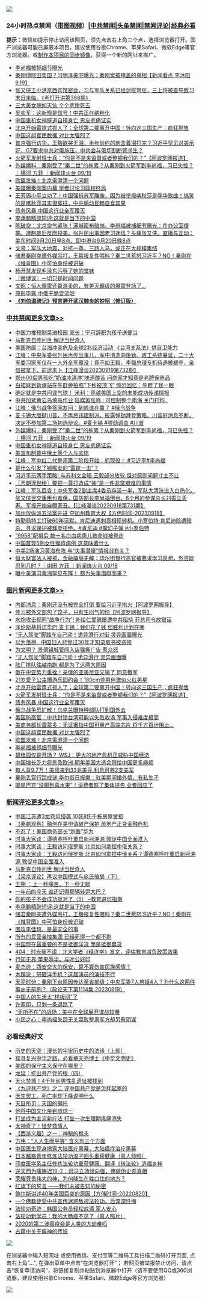 ![](https://raw.githubusercontent.com/jsvpn/jsproxy/dev/64photo/fqnews-qr.jpg)

<div id="tt">
<h3>24小时热点禁闻（<a href="https://391091.xyz" target="_blank">带图视频</a>）|<a href="#%E4%B8%AD%E5%85%B1%E7%A6%81%E9%97%BB%E6%9B%B4%E5%A4%9A%E6%96%87%E7%AB%A0">中共禁闻</a>|<a href="#%E5%9B%BE%E7%89%87%E6%96%B0%E9%97%BB%E6%9B%B4%E5%A4%9A%E6%96%87%E7%AB%A0">头条禁闻</a>|<a href="#%E6%96%B0%E9%97%BB%E8%AF%84%E8%AE%BA%E6%9B%B4%E5%A4%9A%E6%96%87%E7%AB%A0">禁闻评论|<a href="#%E5%BF%85%E7%9C%8B%E7%BB%8F%E5%85%B8%E5%A5%BD%E6%96%87">经典必看</a></h3>
<div><b>提示：</b>微信如提示停止访问该网页，须先点击右上角三个点，选择浏览器打开。国产浏览器可能已屏蔽本项目，建议使用谷歌Chrome、苹果Safari、微软Edge等官方浏览器。或<a href="%E5%88%B6%E4%BD%9Cgit%E7%A6%81%E9%97%BB%E9%95%9C%E5%83%8F.md">制作本项目的同步镜像</a>，获得一个新的网址来推广。</div>
<ul>

<li><a href="/topimagenews/20230920/1936016.md">李尚福被抓细节曝光</a></li>
<li><a href="/sohnews/20230920/1936096.md">秦刚傅晓田卖国？习明泽美宅曝光；秦刚案被掩盖的真相【新闻看点 李沐阳9.19】</a></li>
<li><a href="/sohnews/20230920/1936264.md">张又侠王小洪京西宾馆密会，习与军队关系已经剑拔弩张，三上将被查导致习末日来临。《老灯开讲第388期》</a></li>
<li><a href="/lifebaike/20230920/1936018.md">三大美女貌如天仙 个个悲惨死去</a></li>
<li><a href="/comments/20230920/1936026.md">吴奕军：这新规是信号！中共正在纳粹化</a></li>
<li><a href="/cbnews/20230920/1936046.md">中国重机女神隧道自撞身亡 男友悲痛证实</a></li>
<li><a href="/topimagenews/20230920/1936326.md">北京开始雷霆式抓人了；全球第二要离开中国！转向这三国生产；疯狂抛售</a></li>
<li><a href="/topimagenews/20230920/1936068.md">中国这组官民数据 对比太强烈了</a></li>
<li><a href="/sohnews/20230920/1936133.md">普京强行访华，王毅欲哭无泪，半年前约的炮含着泪打完？习近平罕见对美示好，G7要求中共对俄施压，中共会与俄切割断臂求生？</a></li>
<li><a href="/topimagenews/20230920/1936311.md">火箭军发射班士兵：“你是不是来监督或者整顿我们的？”【阿波罗网报道】</a></li>
<li><a href="/comments/20230920/1936070.md">外媒爆料：秦刚受了“秦二世”的拖累？从秦刚到火箭军到李尚福，习已失控？｜横河 方菲 ｜新闻烽火台 09/19</a></li>
<li><a href="/topimagenews/20230920/1936023.md">欧盟发难！北京需澄清一个问题</a></li>
<li><a href="/baitai/20230920/1936377.md">美媒曝秦刚案内幕 学者讨论习政权终局</a></li>
<li><a href="/sohnews/20230920/1936270.md">王芳周小平立功了！中国强拆苏军雕像，因为被举报喀秋莎是辱华歌曲！搞笑的是喀秋莎其实很冤枉，中共煽动民粹自食其果</a></li>
<li><a href="/topimagenews/20230920/1936300.md">债务风暴 中国这行业全军覆灭</a></li>
<li><a href="/comments/20230920/1936241.md">李承鹏精辟短评:这就是当下的中国</a></li>
<li><a href="/sohnews/20230920/1936357.md">陈破空：北京空气紧张！满城密布暗岗。李尚福被捕细节曝光：在办公室傻等。遭制裁后反而投美。张升民出事因老习迷信？头痛张又侠。直播与互动：美东时间9月20日早8点、即中港台9月20日晚8点</a></li>
<li><a href="/sohnews/20230920/1936361.md">文睿：军队大地震，对抗一尊，三路人马，或正在大规模集结</a></li>
<li><a href="/comments/20230920/1936232.md">储君秦刚突遭外媒吊打，王毅报复性喂料？秦二世惹怒习近平？NO！秦刚在《推背图》中可怕身份被识破</a></li>
<li><a href="/cnnews/20230920/1936021.md">杨开慧发现毛泽东污辱了她的堂妹</a></li>
<li><a href="/ssgc/20230920/1936092.md">〖微博谈〗一切只是时间问题</a></li>
<li><a href="/comments/20230920/1936045.md">文昭：恒大爆雷还算温柔的，有更灭霸级的爆雷登场了...</a></li>
<li><a href="/worldnews/20230920/1936272.md">原形毕露 中俄干脆耍流氓</a></li>
<li><b><a href="/comments/20200207/1272816.md" target="_blank">《刘伯温碑记》预言避开武汉肺炎的妙招（修订版）</a></b></li>
</ul>
</div>

<div class="catlist">
<h3><a href="/cbnews/" target="_blank">中共禁闻</a><span><a href="/cbnews/" target="_blank" rel="nofollow">更多文章>></a></span></h3>
<ul>
<li><a href="/cbnews/20230921/1936451.md" target="_blank">中国力推预制菜进校园 家长：宁可辞职为孩子送便当</a></li>
<li><a href="/comments/20230920/1936408.md" target="_blank">马斯克自传问世 解谜当世奇人</a></li>
<li><a href="/cbnews/20230920/1936265.md" target="_blank">美国防部：台海冲突危及全球2兆经济活动 《台湾关系法》供自卫能力</a></li>
<li><a href="/cbnews/20230920/1936213.md" target="_blank">江峰：中央军委张升民再传出事儿，军中清洗向後勤、政工系统蔓延，二十大军委习家军仅存一人外全军覆没；竟不如王毅，李强总理专机待遇被褫夺，亲信被拿下，前途未卜【江峰漫谈20230919第732期】</a></li>
<li><a href="/cbnews/20230920/1936182.md" target="_blank">郑州00后男孩吃“奶油冰淇淋”味道酸苦 问商家才知竟是老牌保养品</a></li>
<li><a href="/cbnews/20230920/1936164.md" target="_blank">白裙妹到新疆站在牛群旁拍照“下秒被顶飞” 惊恐回忆：牛瞪了我一眼</a></li>
<li><a href="/cbnews/20230920/1936137.md" target="_blank">确定就是中共间谍气球！ 米利：穿越美国上空的未能成功传递情报</a></li>
<li><a href="/cbnews/20230920/1936136.md" target="_blank">中共加紧黄岩岛填岛作业 陆媒嚣张称 : 可控制整个南海 关门打狗..</a></li>
<li><a href="/cbnews/20230920/1936081.md" target="_blank">江峰：俄乌战争答网友问：到底谁在赢？ #俄乌战争</a></li>
<li><a href="/comments/20230920/1936077.md" target="_blank">麦卡锡大胆挺川普，不再忌讳建制派。披露弹劾拜登策略。川普好消息不断。决定不参加第二场初选辩论。#麦卡锡 #弹劾调查 #川普</a></li>
<li><a href="/comments/20230920/1936070.md" target="_blank">外媒爆料：秦刚受了“秦二世”的拖累？从秦刚到火箭军到李尚福，习已失控？｜横河 方菲 ｜新闻烽火台 09/19</a></li>
<li><a href="/cbnews/20230920/1936046.md" target="_blank">中国重机女神隧道自撞身亡 男友悲痛证实</a></li>
<li><a href="/cbnews/20230920/1936024.md" target="_blank">美宣布制裁中俄土等个人与实体</a></li>
<li><a href="/cbnews/20230919/1935916.md" target="_blank">江峰：军中红二代整肃第二阶段开始：抓现役！ #习近平#李尚福</a></li>
<li><a href="/cbnews/20230919/1935770.md" target="_blank">是什么引发了锁喉女的“雷霆一击”？</a></li>
<li><a href="/cbnews/20230919/1935745.md" target="_blank">习近平玩两手策略! 与苏利文会晤 王毅部分放软 但对原则问题寸土不让</a></li>
<li><a href="/cbnews/20230919/1935727.md" target="_blank">〖兲朝浮世绘〗要把一尊打造成“神”是一件非常艰难的事情</a></li>
<li><a href="/cbnews/20230919/1935712.md" target="_blank">江峰：军队巨变！中央军委2副主席4委员存活一半，军队大清洗进入白热化。张又侠世交重臣也难保，国防部长李尚福倒台，6个月的参谋总长刘振立夭寿。军报开始自曝家丑。【江峰漫谈20230918第731期】</a></li>
<li><a href="/comments/20230919/1935685.md" target="_blank">加州放纵派五法案并进 夺加州教育大权【方伟时间-20230918】</a></li>
<li><a href="/comments/20230919/1935663.md" target="_blank">特勤局特工打破60年沉默，肯尼迪遇刺真相现转机。小罗伯特·肯尼迪险遭暗杀，寻求保护被拜登拒绝。#肯尼迪 #魔幻子弹 #小罗伯特</a></li>
<li><a href="/cbnews/20230919/1935654.md" target="_blank">“9958”配捐后 数十名白血病患儿救命钱被卷走</a></li>
<li><a href="/cbnews/20230919/1935634.md" target="_blank">中国首现5例女性猴痘病例 这意味着什么</a></li>
<li><a href="/cbnews/20230919/1935613.md" target="_blank">中美2场演习黄海布阵 与“失事潜艇”情报战有关？</a></li>
<li><a href="/comments/20230919/1935594.md" target="_blank">恒大财富法人被抓，金融骗局无解；华尔街银行高官被要求学习思想，外资能忍到几时？｜谢田 方菲 ｜新闻烽火台 09/18</a></li>
<li><a href="/cbnews/20230919/1935567.md" target="_blank">曝中美演习黄海罕见布阵！ 都为失事潜艇而来？</a></li>

</ul>
</div>
<div class="catlist">
<h3><a href="/topimagenews/" target="_blank">图片新闻</a><span><a href="/topimagenews/" target="_blank" rel="nofollow">更多文章>></a></span></h3>
<ul>
<li><a href="/topimagenews/20230921/1936505.md" target="_blank">内部消息：秦刚还没有被完全打倒 要给习近平拱火【阿波罗网报导】</a></li>
<li><a href="/topimagenews/20230921/1936504.md" target="_blank">传习被外交部包了饺子，只有生闷气的份【阿波罗网报导】</a></li>
<li><a href="/topimagenews/20230921/1936468.md" target="_blank">水炮攻击视同“战争行为”! 补给仁爱礁屡遭中共阻挠 菲总司令放狠话</a></li>
<li><a href="/topimagenews/20230921/1936467.md" target="_blank">泽伦斯基将访华府 麦卡锡：我们花了钱 但胜利计划在哪</a></li>
<li><a href="/topimagenews/20230921/1936466.md" target="_blank">“无人驾驶”脚踏车自己动！诡异滑行对街 灵异画面曝光</a></li>
<li><a href="/topimagenews/20230920/1936423.md" target="_blank">以为落榜…中国妇人悲惨过30年才知录取书被盗领</a></li>
<li><a href="/topimagenews/20230920/1936422.md" target="_blank">为文明？ 景德镇城管闯入店强撕广告 惹众怒</a></li>
<li><a href="/topimagenews/20230920/1936411.md" target="_blank">“无人驾驶”脚踏车自己动！诡异滑行 灵异画面曝</a></li>
<li><a href="/topimagenews/20230920/1936393.md" target="_blank">陆厂排队往越南跑 都是为了这两大原因</a></li>
<li><a href="/topimagenews/20230920/1936392.md" target="_blank">俄在中亚势力重挫！亲俄的亚美尼亚又输了 同意撤军</a></li>
<li><a href="/topimagenews/20230920/1936391.md" target="_blank">21岁爱子公主爆游乐园约会！180cm帅男伴激似火红男星</a></li>
<li><a href="/topimagenews/20230920/1936326.md" target="_blank">北京开始雷霆式抓人了；全球第二要离开中国！转向这三国生产；疯狂抛售</a></li>
<li><a href="/topimagenews/20230920/1936311.md" target="_blank">火箭军发射班士兵：“你是不是来监督或者整顿我们的？”【阿波罗网报道】</a></li>
<li><a href="/topimagenews/20230920/1936300.md" target="_blank">债务风暴 中国这行业全军覆灭</a></li>
<li><a href="/topimagenews/20230920/1936163.md" target="_blank">俄乌战争恐扩散！乌克兰曝特种部队打到国外去</a></li>
<li><a href="/topimagenews/20230920/1936135.md" target="_blank">美国防高官：中共封锁台湾可能以失败收场 军事入侵难度极高</a></li>
<li><a href="/topimagenews/20230920/1936100.md" target="_blank">美商务部长雷蒙多：无证据指中国可量产高端芯片 将千方百计阻止…</a></li>
<li><a href="/topimagenews/20230920/1936068.md" target="_blank">中国这组官民数据 对比太强烈了</a></li>
<li><a href="/topimagenews/20230920/1936023.md" target="_blank">欧盟发难！北京需澄清一个问题</a></li>
<li><a href="/topimagenews/20230920/1936016.md" target="_blank">李尚福被抓细节曝光</a></li>
<li><a href="/topimagenews/20230919/1935918.md" target="_blank">碧桂园仅是开场？ WSJ：更大的地产危机正威胁中国经济</a></li>
<li><a href="/topimagenews/20230919/1935891.md" target="_blank">中国增长乏力将危及欧洲 明年美国大选会带给中国更多麻烦</a></li>
<li><a href="/topimagenews/20230919/1935878.md" target="_blank">每人背9.7万！美债来到33兆美元 利息可养2支美军</a></li>
<li><a href="/topimagenews/20230919/1935867.md" target="_blank">秦刚丢官行踪成谜 华尔街日报爆：驻美期间婚外情、有私生子</a></li>
<li><a href="/topimagenews/20230919/1935866.md" target="_blank">喝星巴克“没喝到真水果”！消费者怒了集体提告 业者回应了</a></li>

</ul>
</div>
<div class="catlist">
<h3><a href="/comments/" target="_blank">新闻评论</a><span><a href="/comments/" target="_blank" rel="nofollow">更多文章>></a></span></h3>
<ul>
<li><a href="/comments/20230921/1936447.md" target="_blank">中国江苏遭3龙卷风侵袭 10死8伤千栋房屋受损</a></li>
<li><a href="/comments/20230921/1936446.md" target="_blank">【秦鹏观察】融创在美申请破产保护 房地产正变金融危机</a></li>
<li><a href="/comments/20230921/1936444.md" target="_blank">不忍了！美国商务部长“炮轰”华为</a></li>
<li><a href="/comments/20230920/1936433.md" target="_blank">时事大家谈：谭德塞呼吁重启新冠溯源 敦促中国全面准入</a></li>
<li><a href="/comments/20230920/1936432.md" target="_blank">时事大家谈：王毅访问俄罗斯 北京如何拿捏中俄关系？</a></li>
<li><a href="/comments/20230920/1936417.md" target="_blank">时事大家谈：王毅访问俄罗斯 北京如何拿捏中俄关系？谭德塞呼吁重启新冠溯源 敦促中国全面准入</a></li>
<li><a href="/comments/20230920/1936408.md" target="_blank">马斯克自传问世 解谜当世奇人</a></li>
<li><a href="/comments/20230920/1936388.md" target="_blank">【梁京评论】再议中国模式与庞氏骗局（下）</a></li>
<li><a href="/comments/20230920/1936328.md" target="_blank">王朔 ：上一秒痛苦，下一秒无聊</a></li>
<li><a href="/comments/20230920/1936301.md" target="_blank">一年前的今天 谁还记得那辆转运大巴？</a></li>
<li><a href="/comments/20230920/1936271.md" target="_blank">你的孩子不会成功就对了（5） &#8211;教育避坑指南</a></li>
<li><a href="/comments/20230920/1936241.md" target="_blank">李承鹏精辟短评:这就是当下的中国</a></li>
<li><a href="/comments/20230920/1936232.md" target="_blank">储君秦刚突遭外媒吊打，王毅报复性喂料？秦二世惹怒习近平？NO！秦刚在《推背图》中可怕身份被识破</a></li>
<li><a href="/comments/20230920/1936187.md" target="_blank">围攻李佳琦，是最安全的事</a></li>
<li><a href="/comments/20230920/1936186.md" target="_blank">所有的民营金控集团 已经死得一个都不剩</a></li>
<li><a href="/comments/20230920/1936185.md" target="_blank">中国现在最重要的不是抵御洋货 而是抵御蠢货</a></li>
<li><a href="/comments/20230920/1936155.md" target="_blank">404：时光我不语：北大学者《经济学》发文，评估教育减负政策效果</a></li>
<li><a href="/comments/20230920/1936154.md" target="_blank">行知无界:苹果辱华，与叶公好印</a></li>
<li><a href="/comments/20230920/1936153.md" target="_blank">麦杰逊：西安交大的保安，算不算伤害民族感情？</a></li>
<li><a href="/comments/20230920/1936152.md" target="_blank">木蹊说：怒砸洋手机？这届演员的演技不行</a></li>
<li><a href="/comments/20230920/1936132.md" target="_blank">天亮时分：秦刚下台原因传达至省部级；中央军委7人垮掉4人？为什么这两件事史无前例？（政论天下第1114集 20230919）</a></li>
<li><a href="/comments/20230920/1936109.md" target="_blank">中国人的生活太“样板间”了</a></li>
<li><a href="/comments/20230920/1936108.md" target="_blank">许家印，只剩一条退路了</a></li>
<li><a href="/comments/20230920/1936085.md" target="_blank">“无所不在”的战场：美中在全球展开谍战较量</a></li>
<li><a href="/comments/20230920/1936084.md" target="_blank">小民之心：李尚福失踪无关腐败整肃军方却另有阴谋</a></li>

</ul>
</div>

<div class="catlist">
<h3>必看经典好文</h3>
<ul>
<li><a href="/tculture/20121025/73065.md" target="_blank">历史的天空：漫长的宇宙历史中的法缘（上部）</a></li>
<li><a href="/comments/20220808/1768773.md" target="_blank">探寻复兴中华之路，必看章天亮博士《中华文明史》</a></li>
<li><a href="/lifebaike/20200520/1331379.md" target="_blank">美国的保守主义保守在哪里？</a></li>
<li><a href="/comments/20200930/1405812.md" target="_blank">龙延：挖出共产党的根（四）</a></li>
<li><a href="/ccpdope/20181219/1049286.md" target="_blank">天火焚城！4千年前男性乱遗址被找到</a></li>
<li><a href="/bookonline/20131116/201055.md" target="_blank">《九评共产党》之二 评中国共产党是怎样起家的</a></li>
<li><a href="/sohnews/20150904/445868.md" target="_blank">医生罢工，死亡率却下降说明什么</a></li>
<li><a href="/tculture/20180919/1000196.md" target="_blank">天目所见：天国的嘱托</a></li>
<li><a href="/bannedvideo/20220425/1724098.md" target="_blank">他将中国文化带到琉球一</a></li>
<li><a href="/cbnews/20210810/1603566.md" target="_blank">打坐成为主流新疗法 打坐一次生理期疼痛消失</a></li>
<li><a href="/ccpdope/20200907/1392129.md" target="_blank">太神奇了！怪梦救情人</a></li>
<li><a href="/comments/20210210/1484775.md" target="_blank">【西游义趣】之一：神秘的樵夫</a></li>
<li><a href="/comments/20200720/1363377.md" target="_blank">方伟：“人人生而平等” 含义有三个方面</a></li>
<li><a href="/comments/20230815/1920336.md" target="_blank">中国医生现身揭露大陆医疗黑幕，大陆癌症治疗黑幕</a></li>
<li><a href="/comments/20211023/1642745.md" target="_blank">日本越裔青年修炼法轮功浪子回头重获健康（真人帅照）</a></li>
<li><a href="/comments/20220416/1720335.md" target="_blank">印度医学系主任修炼法轮功重获健康、翻译《转法轮》造福乡梓</a></li>
<li><a href="/tculture/20190304/1091074.md" target="_blank">逆天而为痛悔迟19-2：司马立场倾向强，偶做伪史歪真相</a></li>
<li><a href="/comments/20200618/1346830.md" target="_blank">荣耀尊贵伟大的神，为何降生在牲口住的地方？</a></li>
<li><a href="/comments/20221219/1825441.md" target="_blank">红旗下的誓言 ——我们未被告知的秘密</a></li>
<li><a href="/bannedvideo/20220821/1774387.md" target="_blank">鲍尔斯讲述40年美国巨变的原因【方伟时间-20220820】</a></li>
<li><a href="/bannedvideo/20210124/1473946.md" target="_blank">一个佛教徒受中共宣传迷惑敌视法轮功，后深深忏悔</a></li>
<li><a href="/comments/20220710/1756469.md" target="_blank">法轮功奇迹：韩国公务员轻松戒酒 家人安心</a></li>
<li><a href="/comments/20210905/1619324.md" target="_blank">法轮功新学员：我的大肠癌不见了（真人照片）</a></li>
<li><a href="/comments/20200712/1359432.md" target="_blank">2020的第二波瘟疫会是人类的大劫难吗</a></li>
<li><a href="/ccpdope/20200531/1337409.md" target="_blank">古籍中关于瘟神的传说</a></li>

</ul>
</div>

![](https://raw.githubusercontent.com/jsvpn/jsproxy/dev/64photo/fqnews-qr.jpg)

在浏览器中输入短网址 或使用微信、支付宝等二维码工具扫描二维码打开页面, 点击右上角"...", 在弹出菜单中点击“在浏览器打开”； 若网页被举报禁止访问，请点击“恢复申请访问”，将链接复制并粘贴到浏览器中打开（请不要使用QQ或360浏览器，建议使用谷歌Chrome、苹果Safari、微软Edge等官方浏览器）

![](https://raw.githubusercontent.com/jsvpn/jsproxy/dev/64photo/wx.jpg)